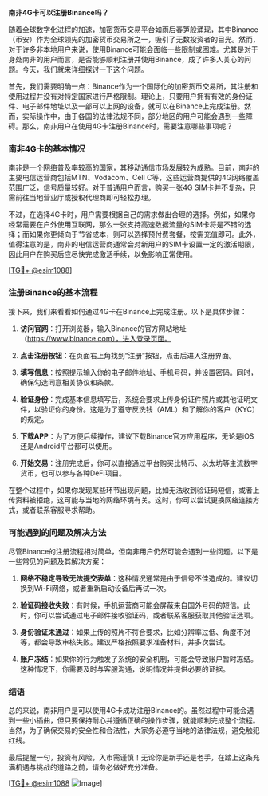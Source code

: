 **南非4G卡可以注册Binance吗？**

随着全球数字化进程的加速，加密货币交易平台如雨后春笋般涌现，其中Binance（币安）作为全球领先的加密货币交易所之一，吸引了无数投资者的目光。然而，对于许多非本地用户来说，使用Binance可能会面临一些限制或困难。尤其是对于身处南非的用户而言，是否能够顺利注册并使用Binance，成了许多人关心的问题。今天，我们就来详细探讨一下这个问题。

首先，我们需要明确一点：Binance作为一个国际化的加密货币交易所，其注册和使用过程并没有对特定国家进行严格限制。理论上，只要用户拥有有效的身份证件、电子邮件地址以及一部可以上网的设备，就可以在Binance上完成注册。然而，实际操作中，由于各国的法律法规不同，部分地区的用户可能会遇到一些障碍。那么，南非用户在使用4G卡注册Binance时，需要注意哪些事项呢？

### 南非4G卡的基本情况

南非是一个网络普及率较高的国家，其移动通信市场发展较为成熟。目前，南非的主要电信运营商包括MTN、Vodacom、Cell C等，这些运营商提供的4G网络覆盖范围广泛，信号质量较好。对于普通用户而言，购买一张4G SIM卡并不复杂，只需前往当地营业厅或授权代理商即可轻松办理。

不过，在选择4G卡时，用户需要根据自己的需求做出合理的选择。例如，如果你经常需要在户外使用互联网，那么一张支持高速数据流量的SIM卡将是不错的选择；而如果你更倾向于节省成本，则可以选择预付费套餐，按需充值即可。此外，值得注意的是，南非的电信运营商通常会对新用户的SIM卡设置一定的激活期限，因此用户在购买后应尽快完成激活手续，以免影响正常使用。

[[TG💪+ @esim1088](https://t.me/s/esim1088)]

### 注册Binance的基本流程

接下来，我们来看看如何通过4G卡在Binance上完成注册。以下是具体步骤：

1. **访问官网**：打开浏览器，输入Binance的官方网站地址（https://www.binance.com），进入登录页面。
   
2. **点击注册按钮**：在页面右上角找到“注册”按钮，点击后进入注册界面。

3. **填写信息**：按照提示输入你的电子邮件地址、手机号码，并设置密码。同时，确保勾选同意相关协议和条款。

4. **验证身份**：完成基本信息填写后，系统会要求上传身份证件照片或其他证明文件，以验证你的身份。这是为了遵守反洗钱（AML）和了解你的客户（KYC）的规定。

5. **下载APP**：为了方便后续操作，建议下载Binance官方应用程序，无论是iOS还是Android平台都可以使用。

6. **开始交易**：注册完成后，你可以直接通过平台购买比特币、以太坊等主流数字货币，也可以参与各种DeFi项目。

在整个过程中，如果你发现某些环节出现问题，比如无法收到验证码短信，或者上传资料被拒绝，这可能与当地的网络环境有关。这时，你可以尝试更换网络连接方式，或者联系客服寻求帮助。

### 可能遇到的问题及解决方法

尽管Binance的注册流程相对简单，但南非用户仍然可能会遇到一些问题。以下是一些常见的问题及其解决方案：

1. **网络不稳定导致无法提交表单**：这种情况通常是由于信号不佳造成的。建议切换到Wi-Fi网络，或者重新启动设备后再试一次。

2. **验证码接收失败**：有时候，手机运营商可能会屏蔽来自国外号码的短信。此时，你可以尝试通过电子邮件接收验证码，或者联系客服获取其他验证选项。

3. **身份验证未通过**：如果上传的照片不符合要求，比如分辨率过低、角度不对等，都会导致审核失败。建议严格按照要求准备材料，并多次尝试。

4. **账户冻结**：如果你的行为触发了系统的安全机制，可能会导致账户暂时冻结。这种情况下，你需要及时与客服沟通，说明情况并提供必要的证据。

### 结语

总的来说，南非用户是可以使用4G卡成功注册Binance的。虽然过程中可能会遇到一些小插曲，但只要保持耐心并遵循正确的操作步骤，就能顺利完成整个流程。当然，为了确保交易的安全性和合法性，大家务必遵守当地的法律法规，避免触犯红线。

最后提醒一句，投资有风险，入市需谨慎！无论你是新手还是老手，在踏上这条充满机遇与挑战的道路之前，请务必做好充分准备。

[[TG💪+ @esim1088](https://t.me/s/esim1088) ![Image](https://i.postimg.cc/4NQfJmqS/Snipaste-2025-05-13-00-14-12.png)]